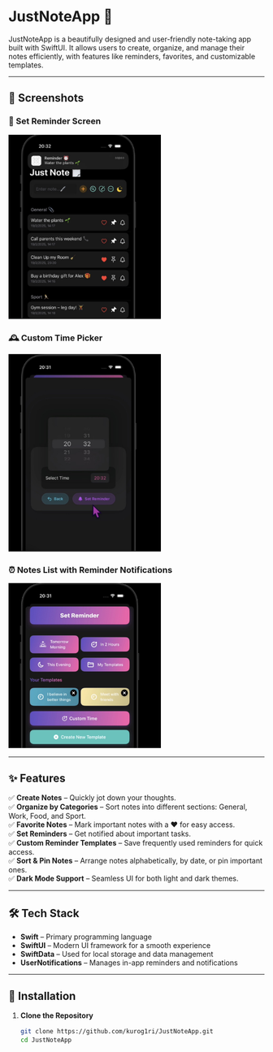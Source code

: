 # JustNoteApp 📝  

JustNoteApp is a beautifully designed and user-friendly note-taking app built with SwiftUI. It allows users to create, organize, and manage their notes efficiently, with features like reminders, favorites, and customizable templates.  

---

## 📸 Screenshots  

### 📌 Set Reminder Screen  
<img src="https://raw.githubusercontent.com/kurog1ri/JustNoteApp/main/Screenshots/notes_list.jpg" width="300">  

### 🕰 Custom Time Picker  
<img src="https://raw.githubusercontent.com/kurog1ri/JustNoteApp/main/Screenshots/custom_time_picker.jpg" width="300">  

### ⏰ Notes List with Reminder Notifications  
<img src="https://raw.githubusercontent.com/kurog1ri/JustNoteApp/main/Screenshots/set_reminder.jpg" width="300">  

---

## ✨ Features  

✅ **Create Notes** – Quickly jot down your thoughts.  
✅ **Organize by Categories** – Sort notes into different sections: General, Work, Food, and Sport.  
✅ **Favorite Notes** – Mark important notes with a ❤️ for easy access.  
✅ **Set Reminders** – Get notified about important tasks.  
✅ **Custom Reminder Templates** – Save frequently used reminders for quick access.  
✅ **Sort & Pin Notes** – Arrange notes alphabetically, by date, or pin important ones.  
✅ **Dark Mode Support** – Seamless UI for both light and dark themes.  

---

## 🛠️ Tech Stack  

- **Swift** – Primary programming language  
- **SwiftUI** – Modern UI framework for a smooth experience  
- **SwiftData** – Used for local storage and data management  
- **UserNotifications** – Manages in-app reminders and notifications  

---

## 🚀 Installation  

1. **Clone the Repository**  
   ```bash
   git clone https://github.com/kurog1ri/JustNoteApp.git
   cd JustNoteApp
